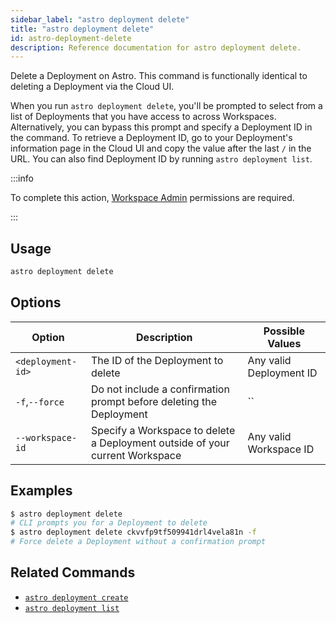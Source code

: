 ```yaml
---
sidebar_label: "astro deployment delete"
title: "astro deployment delete"
id: astro-deployment-delete
description: Reference documentation for astro deployment delete.
---
```


Delete a Deployment on Astro. This command is functionally identical to deleting a Deployment via the Cloud UI.

When you run `astro deployment delete`, you'll be prompted to select from a list of Deployments that you have access to across Workspaces. Alternatively, you can bypass this prompt and specify a Deployment ID in the command. To retrieve a Deployment ID, go to your Deployment's information page in the Cloud UI and copy the value after the last `/` in the URL. You can also find Deployment ID by running `astro deployment list`.

:::info

To complete this action, [Workspace Admin](user-permissions.md#workspace-roles) permissions are required.

:::

## Usage

```sh
astro deployment delete
```

## Options

| Option            | Description                                                         | Possible Values         |
| ----------------- | ------------------------------------------------------------------- | ----------------------- |
| `<deployment-id>` | The ID of the Deployment to delete         | Any valid Deployment ID |
| `-f`,`--force`    | Do not include a confirmation prompt before deleting the Deployment | ``                      |
| `--workspace-id` | Specify a Workspace to delete a Deployment outside of your current Workspace | Any valid Workspace ID                                            |

## Examples

```sh
$ astro deployment delete
# CLI prompts you for a Deployment to delete
$ astro deployment delete ckvvfp9tf509941drl4vela81n -f
# Force delete a Deployment without a confirmation prompt
```

## Related Commands

- [`astro deployment create`](cli/astro-deployment-create.md)
- [`astro deployment list`](cli/astro-deployment-list.md)

